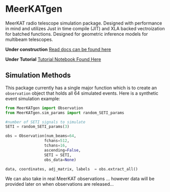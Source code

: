 # MeerKATgen
MeerKAT radio telescope simulation package. Designed with performance in mind and utilizes 
Just in time compile (JIT) and XLA backed vectroization for batched functions. Designed for 
geometric inference models for multibeam telescopes. 

**Under construction** 
[Read docs can be found here ](https://meerkatgen.readthedocs.io/en/latest/index.html)

**Under Tutorial** 
[Tutorial Notebook Found Here](https://colab.research.google.com/drive/1bbvyIjla7tEnCzsvKdfFT1wQ_bVsfvFu?usp=sharing)

## Simulation Methods
This package currently has a single major function which is to create an ```observation``` object that holds all 64 
simulated events. Here is a synthetic event simulation example:

```python
from MeerKATgen import Observation
from MeerKATgen.sim_params import random_SETI_params

#number of SETI signals to simulate
SETI = random_SETI_params(3)

obs = Observation(num_beams=64,
                 fchans=512,
                 tchans=16,
                 ascending=False,
                 SETI = SETI,
                 obs_data=None)

data, coordinates, adj_matrix, labels  = obs.extract_all()
```
We can also take in real MeerKAT observations ... however data will be provided later on when observations are released...

